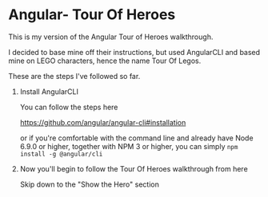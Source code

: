# Angular- Tour Of Heroes

This is my version of the Angular Tour of Heroes walkthrough.

I decided to base mine off their instructions, but used AngularCLI and based
mine on LEGO characters, hence the name Tour Of Legos.

These are the steps I've followed so far.
1. Install AngularCLI

   You can follow the steps here
   
   https://github.com/angular/angular-cli#installation
   
   or if you're comfortable with the command line and already have Node 6.9.0 or higher, together with NPM 3 or
  higher, you can simply `npm install -g @angular/cli`
2. Now you'll begin to follow the Tour Of Heroes walkthrough from here

   Skip down to the "Show the Hero" section
